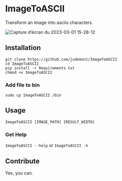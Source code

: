 # ImageToASCII
Transform an image into asciis characters.

![Capture d’écran du 2023-03-01 15-28-12](https://user-images.githubusercontent.com/96385330/222173665-57d79770-ff97-4280-898e-f8cd40b55834.png)


## Installation
`git clone https://github.com/judemont/ImageToASCII`
<br>
`cd ImageToASCII`
<br>
`pip install -r Requirements.txt`
<br>
`chmod +x ImageToASCII`
<br>
### Add file to bin
`sudo cp ImageToASCII /bin`
## Usage
`ImageToASCII [IMAGE_PATH] [RESULT_WIDTH]`
### Get Help
`ImageToASCII --help` or `ImageToASCII -h`
## Contribute
Yes, you can.
